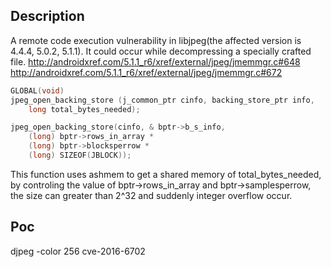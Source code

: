 ## Description

A remote code execution vulnerability in libjpeg(the affected version is 4.4.4, 5.0.2, 5.1.1). It could occur while decompressing a specially crafted file.
http://androidxref.com/5.1.1_r6/xref/external/jpeg/jmemmgr.c#648
http://androidxref.com/5.1.1_r6/xref/external/jpeg/jmemmgr.c#672
```cpp
GLOBAL(void)
jpeg_open_backing_store (j_common_ptr cinfo, backing_store_ptr info,
	long total_bytes_needed);

jpeg_open_backing_store(cinfo, & bptr->b_s_info,
	(long) bptr->rows_in_array *
	(long) bptr->blocksperrow *
	(long) SIZEOF(JBLOCK));
```
This function uses ashmem to get a shared memory of total\_bytes\_needed,  by controling the value of bptr->rows\_in\_array and bptr->samplesperrow, the size can greater than 2^32 and suddenly integer overflow occur.

## Poc

djpeg -color 256 cve-2016-6702
